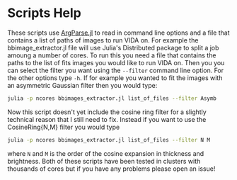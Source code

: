 # Scripts Help

These scripts use [ArgParse.jl](https://github.com/carlobaldassi/ArgParse.jl) to read in command line options and a file that contains a list of paths of images to run VIDA on. For example the bbimage_extractor.jl file will use Julia's Distributed package to split a job amoung a number of cores. To run this you need a file that contains the paths to the list of fits images you would like to run VIDA on. Then you you can select the filter you want using the `--filter` command line option. For the other options type `-h`. If for example you wanted to fit the images with an asymmetric Gaussian filter then you would type:
```bash
julia -p ncores bbimages_extractor.jl list_of_files --filter Asymb
```

Now this script doesn't yet include the cosine ring filter for a slightly technical reason that I still need to fix. Instead if you want to use the CosineRing{N,M} filter you would type

```bash
julia -p ncores bbimages_extractor.jl list_of_files --filter N M
```
where `N` and `M` is the order of the cosine expansion in thickness and brightness. Both of these scripts have been tested in clusters with thousands of cores but if you have any problems please open an issue!